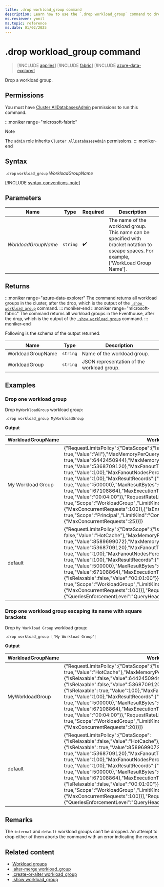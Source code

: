 ```yaml
---
title: .drop workload_group command
description: Learn how to use the `.drop workload_group` command to drop a workload group.
ms.reviewer: yonil
ms.topic: reference
ms.date: 01/02/2025
---
```

# .drop workload_group command

> [!INCLUDE [applies](../includes/applies-to-version/applies.md)] [!INCLUDE [fabric](../includes/applies-to-version/fabric.md)] [!INCLUDE [azure-data-explorer](../includes/applies-to-version/azure-data-explorer.md)]

Drop a workload group.

## Permissions

You must have [Cluster AllDatabasesAdmin](../access-control/role-based-access-control.md) permissions to run this command.

:::moniker range="microsoft-fabric"
> [!NOTE]
> The `admin` role inherits `Cluster AllDatabasesAdmin` permissions.
::: moniker-end

## Syntax

`.drop` `workload_group` *WorkloadGroupName*

[!INCLUDE [syntax-conventions-note](../includes/syntax-conventions-note.md)]

## Parameters

| Name | Type | Required | Description |
|--|--|--|--|
| *WorkloadGroupName* | `string` |  :heavy_check_mark: | The name of the workload group. This name can be specified with bracket notation to escape spaces. For example, ['WorkLoad Group Name']. |

## Returns

:::moniker range="azure-data-explorer"
The command returns all workload groups in the cluster, after the drop, which is the output of the [`.show workload_group`](show-workload-group-command.md#show-workload_group-command) command.
::: moniker-end
:::moniker range="microsoft-fabric"
The command returns all workload groups in the Eventhouse, after the drop, which is the output of the [`.show workload_group`](show-workload-group-command.md#show-workload_group-command) command.
::: moniker-end

Following is the schema of the output returned:

| Name              | Type   | Description                                |
|-------------------|--------|--------------------------------------------|
| WorkloadGroupName | `string` | Name of the workload group.                |
| WorkloadGroup     | `string` | JSON representation of the workload group. |

## Examples

### Drop one workload group

Drop `MyWorkloadGroup` workload group:

```kusto
.drop workload_group MyWorkloadGroup
```

**Output**

| WorkloadGroupName | WorkloadGroup |
|--|--|
| My Workload Group | {"RequestLimitsPolicy":{"DataScope":{"IsRelaxable": true,"Value":"All"},"MaxMemoryPerQueryPerNode":{"IsRelaxable": true,"Value":6442450944},"MaxMemoryPerIterator":{"IsRelaxable": true,"Value":5368709120},"MaxFanoutThreadsPercentage":{"IsRelaxable": true,"Value":100},"MaxFanoutNodesPercentage":{"IsRelaxable": true,"Value":100},"MaxResultRecords":{"IsRelaxable": true,"Value":500000},"MaxResultBytes":{"IsRelaxable": true,"Value":67108864},"MaxExecutionTime":{"IsRelaxable": true,"Value":"00:04:00"}},"RequestRateLimitPolicies":[{"IsEnabled": true,"Scope":"WorkloadGroup","LimitKind":"ConcurrentRequests","Properties":{"MaxConcurrentRequests":100}},{"IsEnabled": true,"Scope":"Principal","LimitKind":"ConcurrentRequests","Properties":{"MaxConcurrentRequests":25}}]} |
| default | {"RequestLimitsPolicy":{"DataScope":{"IsRelaxable": false,"Value":"HotCache"},"MaxMemoryPerQueryPerNode":{"IsRelaxable": true,"Value":8589699072},"MaxMemoryPerIterator":{"IsRelaxable": true,"Value":5368709120},"MaxFanoutThreadsPercentage":{"IsRelaxable": true,"Value":100},"MaxFanoutNodesPercentage":{"IsRelaxable": true,"Value":100},"MaxResultRecords":{"IsRelaxable": true,"Value":500000},"MaxResultBytes":{"IsRelaxable": true,"Value":67108864},"MaxExecutionTime":{"IsRelaxable":false,"Value":"00:01:00"}},"RequestRateLimitPolicies":[{"IsEnabled": true,"Scope":"WorkloadGroup","LimitKind":"ConcurrentRequests","Properties":{"MaxConcurrentRequests":100}}],"RequestRateLimitsEnforcementPolicy":{"QueriesEnforcementLevel":"QueryHead","CommandsEnforcementLevel":"Database"}} |

### Drop one workload group escaping its name with square brackets

Drop `My Workload Group` workload group:

```kusto
.drop workload_group ['My Workload Group']
```

**Output**

| WorkloadGroupName | WorkloadGroup |
|--|--|
| MyWorkloadGroup | {"RequestLimitsPolicy":{"DataScope":{"IsRelaxable": true,"Value":"HotCache"},"MaxMemoryPerQueryPerNode":{"IsRelaxable":false,"Value":6442450944},"MaxMemoryPerIterator":{"IsRelaxable":false,"Value":5368709120},"MaxFanoutThreadsPercentage":{"IsRelaxable": true,"Value":100},"MaxFanoutNodesPercentage":{"IsRelaxable": true,"Value":100},"MaxResultRecords":{"IsRelaxable": true,"Value":500000},"MaxResultBytes":{"IsRelaxable": true,"Value":67108864},"MaxExecutionTime":{"IsRelaxable": true,"Value":"00:04:00"}},"RequestRateLimitPolicies":[{"IsEnabled": true,"Scope":"WorkloadGroup","LimitKind":"ConcurrentRequests","Properties":{"MaxConcurrentRequests":20}}]} |
| default | {"RequestLimitsPolicy":{"DataScope":{"IsRelaxable":false,"Value":"HotCache"},"MaxMemoryPerQueryPerNode":{"IsRelaxable": true,"Value":8589699072},"MaxMemoryPerIterator":{"IsRelaxable": true,"Value":5368709120},"MaxFanoutThreadsPercentage":{"IsRelaxable": true,"Value":100},"MaxFanoutNodesPercentage":{"IsRelaxable": true,"Value":100},"MaxResultRecords":{"IsRelaxable": true,"Value":500000},"MaxResultBytes":{"IsRelaxable": true,"Value":67108864},"MaxExecutionTime":{"IsRelaxable":false,"Value":"00:01:00"}},"RequestRateLimitPolicies":[{"IsEnabled": true,"Scope":"WorkloadGroup","LimitKind":"ConcurrentRequests","Properties":{"MaxConcurrentRequests":100}}],"RequestRateLimitsEnforcementPolicy":{"QueriesEnforcementLevel":"QueryHead","CommandsEnforcementLevel":"Database"}} |

## Remarks

The `internal` and `default` workload groups can't be dropped. An attempt to drop either of them aborts the command with an error indicating the reason.

## Related content

* [Workload groups](workload-groups.md)
* [.alter-merge workload_group](alter-merge-workload-group-command.md)
* [.create-or-alter workload_group](create-or-alter-workload-group-command.md)
* [.show workload_group](show-workload-group-command.md)
